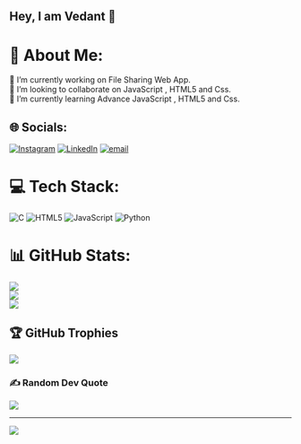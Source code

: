 ## Hey, I am Vedant 👋

# 💫 About Me:
🔭 I’m currently working on File Sharing Web App.<br>👯 I’m looking to collaborate on JavaScript , HTML5 and Css.<br>🌱 I’m currently learning Advance JavaScript , HTML5 and Css.<br>


## 🌐 Socials:
[![Instagram](https://img.shields.io/badge/Instagram-%23E4405F.svg?logo=Instagram&logoColor=white)](https://instagram.com/vedant_panchariyaa) [![LinkedIn](https://img.shields.io/badge/LinkedIn-%230077B5.svg?logo=linkedin&logoColor=white)](https://linkedin.com/in/vedant-panchariya) [![email](https://img.shields.io/badge/Email-D14836?logo=gmail&logoColor=white)](mailto:vedantkp1510@gmail.com) 

# 💻 Tech Stack:
![C](https://img.shields.io/badge/c-%2300599C.svg?style=for-the-badge&logo=c&logoColor=white) ![HTML5](https://img.shields.io/badge/html5-%23E34F26.svg?style=for-the-badge&logo=html5&logoColor=white) ![JavaScript](https://img.shields.io/badge/javascript-%23323330.svg?style=for-the-badge&logo=javascript&logoColor=%23F7DF1E) ![Python](https://img.shields.io/badge/python-3670A0?style=for-the-badge&logo=python&logoColor=ffdd54)
# 📊 GitHub Stats:
![](https://github-readme-stats.vercel.app/api?username=vedantpanchariya&theme=dark&hide_border=false&include_all_commits=false&count_private=false)<br/>
![](https://nirzak-streak-stats.vercel.app/?user=vedantpanchariya&theme=dark&hide_border=false)<br/>
![](https://github-readme-stats.vercel.app/api/top-langs/?username=vedantpanchariya&theme=dark&hide_border=false&include_all_commits=false&count_private=false&layout=compact)

## 🏆 GitHub Trophies
![](https://github-profile-trophy.vercel.app/?username=vedantpanchariya&theme=radical&no-frame=false&no-bg=true&margin-w=4)

### ✍️ Random Dev Quote
![](https://quotes-github-readme.vercel.app/api?type=horizontal&theme=radical)

---
[![](https://visitcount.itsvg.in/api?id=vedantpanchariya&icon=0&color=0)](https://visitcount.itsvg.in)

<!-- Proudly created with GPRM ( https://gprm.itsvg.in ) -->
